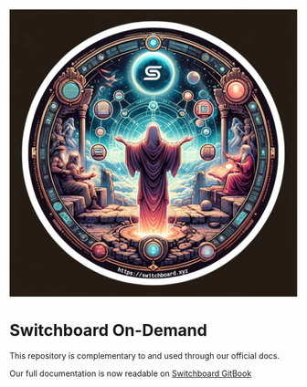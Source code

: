 
<p align="center">
  <img src="logo.png" alt="Switchboard Solana Oracle .. according to ChatGPT"/>
</p>

# Switchboard On-Demand

This repository is complementary to and used through our official docs.

Our full documentation is now readable on [Switchboard GitBook](https://switchboard-labs.gitbook.io/switchboard-on-demand/)
